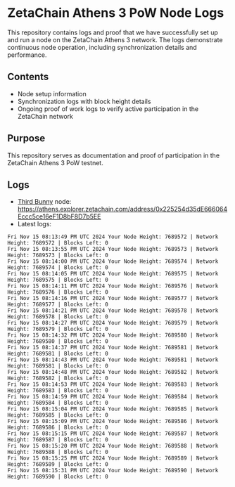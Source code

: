 # ZetaChain Athens 3 PoW Node Logs
This repository contains logs and proof that we have successfully set up and run a node on the ZetaChain Athens 3 network. The logs demonstrate continuous node operation, including synchronization details and performance.

## Contents
- Node setup information
- Synchronization logs with block height details
- Ongoing proof of work logs to verify active participation in the ZetaChain network

## Purpose
This repository serves as documentation and proof of participation in the ZetaChain Athens 3 PoW testnet.

## Logs

- [Third Bunny](https://thirdbunny.xyz/) node: https://athens.explorer.zetachain.com/address/0x225254d35dE666064Eccc5ce16eF1D8bF8D7b5EE
- Latest logs:
```
Fri Nov 15 08:13:49 PM UTC 2024 Your Node Height: 7689572 | Network Height: 7689572 | Blocks Left: 0
Fri Nov 15 08:13:55 PM UTC 2024 Your Node Height: 7689573 | Network Height: 7689573 | Blocks Left: 0
Fri Nov 15 08:14:00 PM UTC 2024 Your Node Height: 7689574 | Network Height: 7689574 | Blocks Left: 0
Fri Nov 15 08:14:05 PM UTC 2024 Your Node Height: 7689575 | Network Height: 7689575 | Blocks Left: 0
Fri Nov 15 08:14:11 PM UTC 2024 Your Node Height: 7689576 | Network Height: 7689576 | Blocks Left: 0
Fri Nov 15 08:14:16 PM UTC 2024 Your Node Height: 7689577 | Network Height: 7689577 | Blocks Left: 0
Fri Nov 15 08:14:21 PM UTC 2024 Your Node Height: 7689578 | Network Height: 7689578 | Blocks Left: 0
Fri Nov 15 08:14:27 PM UTC 2024 Your Node Height: 7689579 | Network Height: 7689579 | Blocks Left: 0
Fri Nov 15 08:14:32 PM UTC 2024 Your Node Height: 7689580 | Network Height: 7689580 | Blocks Left: 0
Fri Nov 15 08:14:37 PM UTC 2024 Your Node Height: 7689581 | Network Height: 7689581 | Blocks Left: 0
Fri Nov 15 08:14:43 PM UTC 2024 Your Node Height: 7689581 | Network Height: 7689581 | Blocks Left: 0
Fri Nov 15 08:14:48 PM UTC 2024 Your Node Height: 7689582 | Network Height: 7689582 | Blocks Left: 0
Fri Nov 15 08:14:53 PM UTC 2024 Your Node Height: 7689583 | Network Height: 7689583 | Blocks Left: 0
Fri Nov 15 08:14:59 PM UTC 2024 Your Node Height: 7689584 | Network Height: 7689584 | Blocks Left: 0
Fri Nov 15 08:15:04 PM UTC 2024 Your Node Height: 7689585 | Network Height: 7689585 | Blocks Left: 0
Fri Nov 15 08:15:09 PM UTC 2024 Your Node Height: 7689586 | Network Height: 7689586 | Blocks Left: 0
Fri Nov 15 08:15:15 PM UTC 2024 Your Node Height: 7689587 | Network Height: 7689587 | Blocks Left: 0
Fri Nov 15 08:15:20 PM UTC 2024 Your Node Height: 7689588 | Network Height: 7689588 | Blocks Left: 0
Fri Nov 15 08:15:25 PM UTC 2024 Your Node Height: 7689589 | Network Height: 7689589 | Blocks Left: 0
Fri Nov 15 08:15:31 PM UTC 2024 Your Node Height: 7689590 | Network Height: 7689590 | Blocks Left: 0
```
